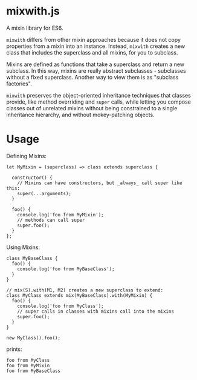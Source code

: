 # mixwith.js
A mixin library for ES6.

`mixwith` differs from other mixin approaches because it does not copy properties from a mixin into an instance. Instead, `mixwith` creates a new class that includes the superclass and all mixins, for you to subclass.

Mixins are defined as functions that take a superclass and return a new subclass. In this way, mixins are really abstract subclasses - subclasses without a fixed superclass. Another way to view them is as "subclass factories".

`mixwith` preserves the object-oriented inheritance techniques that classes provide, like method overriding and `super` calls, while letting you compose classes out of unrelated mixins without being constrained to a single inheritance hierarchy, and without mokey-patching objects.

# Usage

Defining Mixins:
```language-javascript
let MyMixin = (superclass) => class extends superclass {

  constructor() {
    // Mixins can have constructors, but _always_ call super like this:
    super(...arguments);
  }

  foo() {
    console.log('foo from MyMixin');
    // methods can call super
    super.foo();
  }
};
```

Using Mixins:

```language-javascript
class MyBaseClass {
  foo() {
    console.log('foo from MyBaseClass');
  }
}

// mix(S).with(M1, M2) creates a new superclass to extend:
class MyClass extends mix(MyBaseClass).with(MyMixin) {
  foo() {
    console.log('foo from MyClass');
    // super calls in classes with mixins call into the mixins
    super.foo();
  }
}
```

```language-javascript
new MyClass().foo();
```
prints:
```
foo from MyClass
foo from MyMixin
foo from MyBaseClass
```
